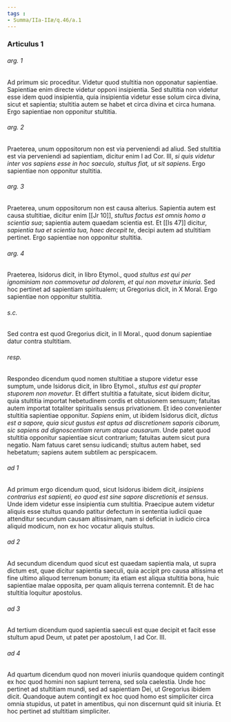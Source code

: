 ```yaml
---
tags : 
- Summa/IIa-IIæ/q.46/a.1
---
```


### Articulus 1

###### arg. 1
Ad primum sic proceditur. Videtur quod stultitia non opponatur sapientiae. Sapientiae enim directe videtur opponi insipientia. Sed stultitia non videtur esse idem quod insipientia, quia insipientia videtur esse solum circa divina, sicut et sapientia; stultitia autem se habet et circa divina et circa humana. Ergo sapientiae non opponitur stultitia.

###### arg. 2
Praeterea, unum oppositorum non est via perveniendi ad aliud. Sed stultitia est via perveniendi ad sapientiam, dicitur enim I ad Cor. III, *si quis videtur inter vos sapiens esse in hoc saeculo, stultus fiat, ut sit sapiens*. Ergo sapientiae non opponitur stultitia.

###### arg. 3
Praeterea, unum oppositorum non est causa alterius. Sapientia autem est causa stultitiae, dicitur enim [[Jr 10]], *stultus factus est omnis homo a scientia sua*; sapientia autem quaedam scientia est. Et [[Is 47]] dicitur, *sapientia tua et scientia tua, haec decepit te*, decipi autem ad stultitiam pertinet. Ergo sapientiae non opponitur stultitia.

###### arg. 4
Praeterea, Isidorus dicit, in libro Etymol., quod *stultus est qui per ignominiam non commovetur ad dolorem, et qui non movetur iniuria*. Sed hoc pertinet ad sapientiam spiritualem; ut Gregorius dicit, in X Moral. Ergo sapientiae non opponitur stultitia.

###### s.c.
Sed contra est quod Gregorius dicit, in II Moral., quod donum sapientiae datur contra stultitiam.

###### resp.
Respondeo dicendum quod nomen stultitiae a stupore videtur esse sumptum, unde Isidorus dicit, in libro Etymol., *stultus est qui propter stuporem non movetur*. Et differt stultitia a fatuitate, sicut ibidem dicitur, quia stultitia importat hebetudinem cordis et obtusionem sensuum; fatuitas autem importat totaliter spiritualis sensus privationem. Et ideo convenienter stultitia sapientiae opponitur. *Sapiens* enim, ut ibidem Isidorus dicit, *dictus est a sapore, quia sicut gustus est aptus ad discretionem saporis ciborum, sic sapiens ad dignoscentiam rerum atque causarum*. Unde patet quod stultitia opponitur sapientiae sicut contrarium; fatuitas autem sicut pura negatio. Nam fatuus caret sensu iudicandi; stultus autem habet, sed hebetatum; sapiens autem subtilem ac perspicacem.

###### ad 1
Ad primum ergo dicendum quod, sicut Isidorus ibidem dicit, *insipiens contrarius est sapienti, eo quod est sine sapore discretionis et sensus*. Unde idem videtur esse insipientia cum stultitia. Praecipue autem videtur aliquis esse stultus quando patitur defectum in sententia iudicii quae attenditur secundum causam altissimam, nam si deficiat in iudicio circa aliquid modicum, non ex hoc vocatur aliquis stultus.

###### ad 2
Ad secundum dicendum quod sicut est quaedam sapientia mala, ut supra dictum est, quae dicitur sapientia saeculi, quia accipit pro causa altissima et fine ultimo aliquod terrenum bonum; ita etiam est aliqua stultitia bona, huic sapientiae malae opposita, per quam aliquis terrena contemnit. Et de hac stultitia loquitur apostolus.

###### ad 3
Ad tertium dicendum quod sapientia saeculi est quae decipit et facit esse stultum apud Deum, ut patet per apostolum, I ad Cor. III.

###### ad 4
Ad quartum dicendum quod non moveri iniuriis quandoque quidem contingit ex hoc quod homini non sapiunt terrena, sed sola caelestia. Unde hoc pertinet ad stultitiam mundi, sed ad sapientiam Dei, ut Gregorius ibidem dicit. Quandoque autem contingit ex hoc quod homo est simpliciter circa omnia stupidus, ut patet in amentibus, qui non discernunt quid sit iniuria. Et hoc pertinet ad stultitiam simpliciter.

